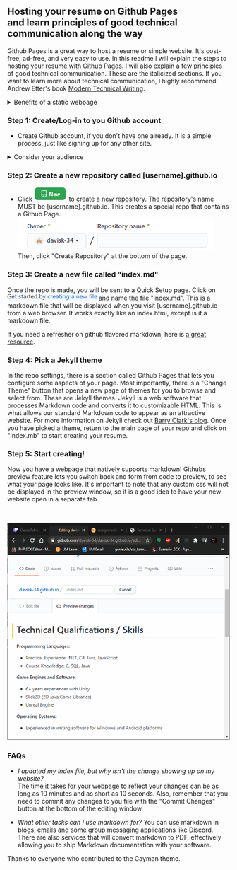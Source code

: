## Hosting your resume on Github Pages <br/> and learn principles of good technical communication along the way

Github Pages is a great way to host a resume or simple website. It's cost-free, ad-free, and very easy to use. In this readme I will explain the steps to hosting your resume with Github Pages. I will also explain a few principles of good technical communication.  These are the italicized sections. If you want to learn more about technical communication, I highly recommend Andrew Etter's book [Modern Technical Writing](https://www.amazon.ca/Modern-Technical-Writing-Introduction-Documentation-ebook/dp/B01A2QL9SS).

<details>
  <summary>Benefits of a static webpage</summary>
  
*Andrew Etter is a big advocate for storing technical documents (like resumes) on static websites. This allows the document to be easily updated and prevents readers from ever seeing an out-dated version of the document. For example, if you have a new job to add to your resume, just update the webpage. Every job you have applied to will automatically have access to you up-to-date resume.*
</details>

### Step 1: Create/Log-in to you Github account
- Create Github account, if you don't have one already. It is a simple process, just like signing up for any other site.

<details>
  <summary>Consider your audience</summary>
  
 *As you think about the document you are about to write, consider the audience. This is the most important step, as it will define what you can assume the reader will already know. This is very relevent to a resume. If you are applying for a comp sci job, you can assume the hiring manager will know technical lingo, allowing you omit basic explanations and keep your resume concise.*
</details>

### Step 2: Create a new repository called [username].github.io
- Click !["New"](images/new.png) to create a new repository.
The repository's name MUST be [username].github.io.
This creates a special repo that contains a Github Page.<br/>
!["New"](images/repoName.gif)<br/>
Then, click "Create Repository" at the bottom of the page.

### Step 3: Create a new file called "index.md"
Once the repo is made, you will be sent to a Quick Setup page. Click on !["Creating a new file"](images/creatingANewFile.png) and name the file "index.md". This is a markdown file that will be displayed when you visit [username].github.io from a web browser. It works exactly like an index.html, except is it a markdown file.

If you need a refresher on github flavored markdown, here is [a great resource](https://github.com/adam-p/markdown-here/wiki/Markdown-Cheatsheet).

### Step 4: Pick a Jekyll theme
In the repo settings, there is a section called Github Pages that lets you configure some aspects of your page. Most importantly, there is a "Change Theme" button that opens a new page of themes for you to browse and select from. These are Jekyll themes. Jekyll is a web software that processes Markdown code and converts it to customizable HTML.  This is what allows our standard Markdown code to appear as an attractive website.  For more information on Jekyll check out [Barry Clark's blog](https://www.smashingmagazine.com/2014/08/build-blog-jekyll-github-pages/). Once you have picked a theme, return to the main page of your repo and click on "index.mb" to start creating your resume.

### Step 5: Start creating!
Now you have a webpage that natively supports markdown! Githubs preview feature lets you switch back and form from code to preview, to see what your page looks like. It's important to note that any custom css will not be displayed in the preview window, so it is a good idea to have your new website open in a separate tab.

<br/>

![](images/demo.gif)

### FAQs

- *I updated my index file, but why isn't the change showing up on my website?*<br/>
The time it takes for your webpage to reflect your changes can be as long as 10 minutes and as short as 10 seconds. Also, remember that you need to commit any changes to you file with the "Commit Changes" button at the bottom of the editing window.

- *What other tasks can I use markdown for?*
You can use markdown in blogs, emails and some group messaging applications like Discord. There are also services that will convert markdown to PDF, effectively allowing you to ship Markdown documentation with your software.

Thanks to everyone who contributed to the Cayman theme.
